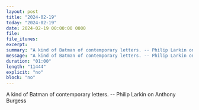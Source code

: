 ```yaml
---
layout: post
title: "2024-02-19"
today: "2024-02-19"
date: 2024-02-19 00:00:00 0000
file:
file_itunes:
excerpt:
summary: "A kind of Batman of contemporary letters. -- Philip Larkin on Anthony Burgess"
message: "A kind of Batman of contemporary letters. -- Philip Larkin on Anthony Burgess"
duration: "01:00"
length: "11444"
explicit: "no"
block: "no"
---
```

A kind of Batman of contemporary letters. -- Philip Larkin on Anthony Burgess

